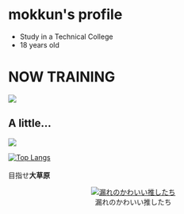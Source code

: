 <p align="center">

# mokkun's profile

- Study in a Technical College
- 18 years old
# NOW TRAINING
<img src="https://skillicons.dev/icons?i=html,css,scss,js,ts,react,next" /> <br/>

## A little...
<img src="https://skillicons.dev/icons?i=arduino,blender,bootstrap,express,git,github,linux,raspberrypi,nodejs" /> <br/>

[![Top Langs](https://github-readme-stats.vercel.app/api/top-langs/?username=mokkun55&theme=default&show_icons=true&layout=compact)](https://github.com/mo-ri-regen/github-readme-stats) <br/><br/>
目指せ**大草原**
</p>

<p align="center">
  <a href="https://ibb.co/vvtwC6j"><img src="https://i.ibb.co/G3hxf45/git-me.png" alt="漏れのかわいい推したち" border="0"></a>
  <br>漏れのかわいい推したち</br>
</p>
